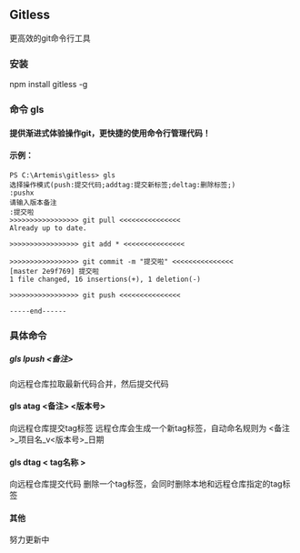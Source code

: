 ## Gitless
更高效的git命令行工具
### 安装
npm install gitless -g

### 命令 gls

#### 提供渐进式体验操作git，更快捷的使用命令行管理代码！
#### 示例：
```  
PS C:\Artemis\gitless> gls
选择操作模式(push:提交代码;addtag:提交新标签;deltag:删除标签;)
:pushx
请输入版本备注
:提交啦
>>>>>>>>>>>>>>>>> git pull <<<<<<<<<<<<<<<
Already up to date.

>>>>>>>>>>>>>>>>> git add * <<<<<<<<<<<<<<<

>>>>>>>>>>>>>>>>> git commit -m "提交啦" <<<<<<<<<<<<<<<
[master 2e9f769] 提交啦
1 file changed, 16 insertions(+), 1 deletion(-)

>>>>>>>>>>>>>>>>> git push <<<<<<<<<<<<<<<

-----end------
```
### 具体命令

##### gls lpush <备注>
向远程仓库拉取最新代码合并，然后提交代码

#### gls atag <备注> <版本号>
向远程仓库提交tag标签
远程仓库会生成一个新tag标签，自动命名规则为 <备注>_项目名_v<版本号>_日期

#### gls dtag  < tag名称 >
向远程仓库提交代码
删除一个tag标签，会同时删除本地和远程仓库指定的tag标签

#### 其他
努力更新中

